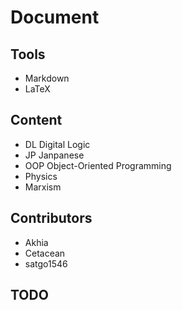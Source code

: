# Document

## Tools

- Markdown
- LaTeX

## Content

- DL Digital Logic
- JP Janpanese
- OOP Object-Oriented Programming
- Physics
- Marxism

## Contributors

- Akhia
- Cetacean
- satgo1546

## TODO
